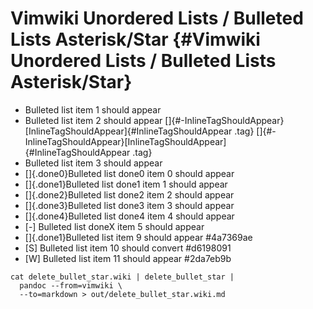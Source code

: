 # Vimwiki Unordered Lists / Bulleted Lists Asterisk/Star {#Vimwiki Unordered Lists / Bulleted Lists Asterisk/Star}

-   Bulleted list item 1 should appear
-   Bulleted list item 2 should appear
    []{#-InlineTagShouldAppear}[InlineTagShouldAppear]{#InlineTagShouldAppear
    .tag}
    []{#-InlineTagShouldAppear}[InlineTagShouldAppear]{#InlineTagShouldAppear
    .tag}
-   Bulleted list item 3 should appear
-   []{.done0}Bulleted list done0 item 0 should appear
-   []{.done1}Bulleted list done1 item 1 should appear
-   []{.done2}Bulleted list done2 item 2 should appear
-   []{.done3}Bulleted list done3 item 3 should appear
-   []{.done4}Bulleted list done4 item 4 should appear
-   \[-\] Bulleted list doneX item 5 should appear
-   []{.done1}Bulleted list item 9 should appear #4a7369ae
-   \[S\] Bulleted list item 10 should convert #d6198091
-   \[W\] Bulleted list item 11 should appear #2da7eb9b

``` 
cat delete_bullet_star.wiki | delete_bullet_star |
  pandoc --from=vimwiki \
  --to=markdown > out/delete_bullet_star.wiki.md
```
